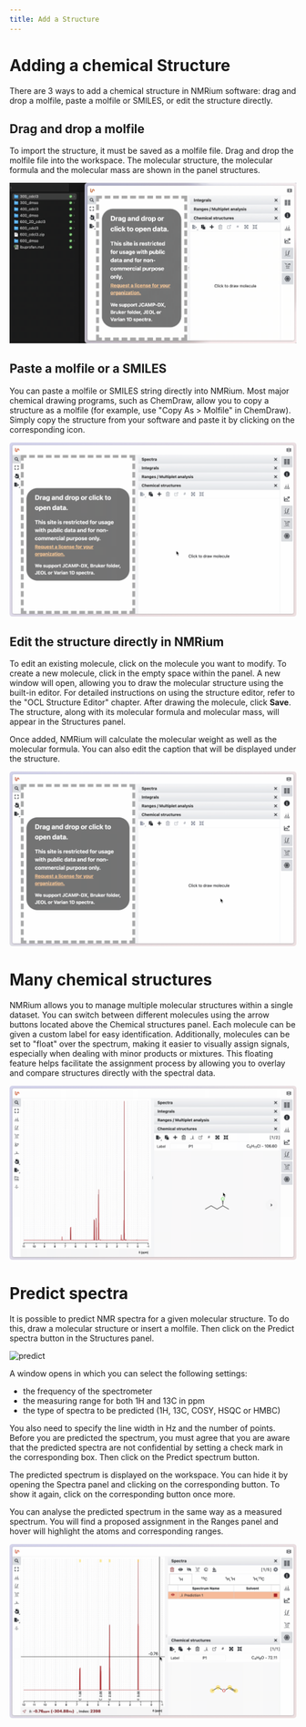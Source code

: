```yaml
---
title: Add a Structure
---
```


# Adding a chemical Structure

There are 3 ways to add a chemical structure in NMRium software: drag and drop a molfile, paste a molfile or SMILES, or edit the structure directly.

## Drag and drop a molfile

To import the structure, it must be saved as a molfile file. Drag and drop the molfile file into the workspace. The molecular structure, the molecular formula and the molecular mass are shown in the panel structures.

![drag-drop](drag-drop.gif)

## Paste a molfile or a SMILES

You can paste a molfile or SMILES string directly into NMRium. Most major chemical drawing programs, such as ChemDraw, allow you to copy a structure as a molfile (for example, use "Copy As > Molfile" in ChemDraw). Simply copy the structure from your software and paste it by clicking on the corresponding icon.

![drag-drop](paste-molfile.gif)

## Edit the structure directly in NMRium

To edit an existing molecule, click on the molecule you want to modify. To create a new molecule, click in the empty space within the panel. A new window will open, allowing you to draw the molecular structure using the built-in editor. For detailed instructions on using the structure editor, refer to the "OCL Structure Editor" chapter. After drawing the molecule, click **Save**. The structure, along with its molecular formula and molecular mass, will appear in the Structures panel.

Once added, NMRium will calculate the molecular weight as well as the molecular formula. You can also edit the caption that will be displayed under the structure.

![edit-structure](edit-structure.gif)

# Many chemical structures

NMRium allows you to manage multiple molecular structures within a single dataset. You can switch between different molecules using the arrow buttons located above the Chemical structures panel. Each molecule can be given a custom label for easy identification. Additionally, molecules can be set to "float" over the spectrum, making it easier to visually assign signals, especially when dealing with minor products or mixtures. This floating feature helps facilitate the assignment process by allowing you to overlay and compare structures directly with the spectral data.

![many structures](many-structures.gif)

# Predict spectra

It is possible to predict NMR spectra for a given molecular structure. To do this, draw a molecular structure or insert a molfile. Then click on the Predict spectra button in the Structures panel.

![predict](predict.gif)

A window opens in which you can select the following settings:

- the frequency of the spectrometer
- the measuring range for both 1H and 13C in ppm
- the type of spectra to be predicted (1H, 13C, COSY, HSQC or HMBC)

You also need to specify the line width in Hz and the number of points. Before you are predicted the spectrum, you must agree that you are aware that the predicted spectra are not confidential by setting a check mark in the corresponding box. Then click on the Predict spectrum button.

The predicted spectrum is displayed on the workspace. You can hide it by opening the Spectra panel and clicking on the corresponding button. To show it again, click on the corresponding button once more.

You can analyse the predicted spectrum in the same way as a measured spectrum. You will find a proposed assignment in the Ranges panel and hover will highlight the atoms and corresponding ranges.

![predict-over](predict-over.gif)
